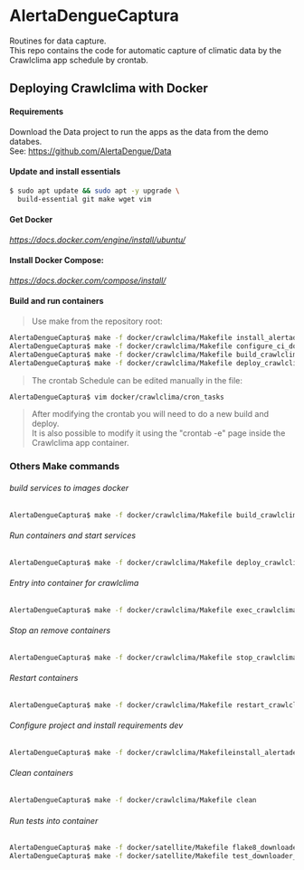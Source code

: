 # AlertaDengueCaptura
Routines for data capture.<br>
This repo contains the code for automatic capture of climatic data by the Crawlclima app schedule by crontab.

## Deploying Crawlclima with Docker

#### Requirements

Download the Data project to run the apps as the data from the demo databes.<br>
See: https://github.com/AlertaDengue/Data

#### Update and install essentials
```bash
$ sudo apt update && sudo apt -y upgrade \
  build-essential git make wget vim
```
####  Get Docker
*https://docs.docker.com/engine/install/ubuntu/*
#### Install Docker Compose: 
*https://docs.docker.com/compose/install/*

#### Build and run containers
> Use make from the repository root:<br>
```bash
AlertaDengueCaptura$ make -f docker/crawlclima/Makefile install_alertadenguecaptura
AlertaDengueCaptura$ make -f docker/crawlclima/Makefile configure_ci_downloader_app
AlertaDengueCaptura$ make -f docker/crawlclima/Makefile build_crawlclima
AlertaDengueCaptura$ make -f docker/crawlclima/Makefile deploy_crawlclima
```
> The crontab Schedule can be edited manually in the file:<br>
```bash
AlertaDengueCaptura$ vim docker/crawlclima/cron_tasks
```
> After modifying the crontab you will need to do a new build and deploy. <br>
> It is also possible to modify it using the "crontab -e" page inside the Crawlclima app container.<br>

### Others Make commands

###### build services to images docker
```bash
AlertaDengueCaptura$ make -f docker/crawlclima/Makefile build_crawlclima
```
###### Run containers and start services
```bash
AlertaDengueCaptura$ make -f docker/crawlclima/Makefile deploy_crawlclima
```
###### Entry into container for crawlclima
```bash
AlertaDengueCaptura$ make -f docker/crawlclima/Makefile exec_crawlclima
```
###### Stop an remove containers
```bash
AlertaDengueCaptura$ make -f docker/crawlclima/Makefile stop_crawlclima
```
###### Restart containers
```bash
AlertaDengueCaptura$ make -f docker/crawlclima/Makefile restart_crawlclima
```
###### Configure project and install requirements dev
```bash
AlertaDengueCaptura$ make -f docker/crawlclima/Makefileinstall_alertadenguecaptura
```

###### Clean containers
```bash
AlertaDengueCaptura$ make -f docker/crawlclima/Makefile clean
```
###### Run tests into container

```bash
AlertaDengueCaptura$ make -f docker/satellite/Makefile flake8_downloader_app
AlertaDengueCaptura$ make -f docker/satellite/Makefile test_downloader_app
```
